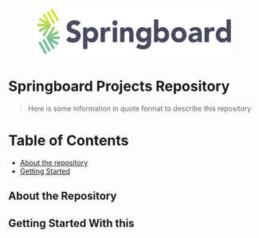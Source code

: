 <p align="center">
  <img src="images/springboard_logo.png" width=400 height=100>
</p>

# Springboard Projects Repository
> Here is some information in quote format to describe this repository

# Table of Contents
* [About the repository](#about-the-repository)
* [Getting Started](#getting-started-with-this)



## About the Repository


## Getting Started With this
